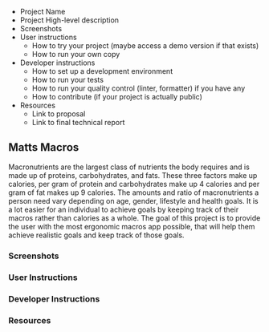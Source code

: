 - Project Name
- Project High-level description
- Screenshots
- User instructions
  - How to try your project (maybe access a demo version if that exists)
  - How to run your own copy
- Developer instructions
  - How to set up a development environment
  - How to run your tests
  - How to run your quality control (linter, formatter) if you have any
  - How to contribute (if your project is actually public)
- Resources
  - Link to proposal
  - Link to final technical report

## Matts Macros
Macronutrients are the largest class of nutrients the body requires and is made up of proteins, carbohydrates, and fats.
These three factors make up calories, per gram of protein and carbohydrates make up 4 calories and per gram of fat makes 
up 9 calories. The amounts and ratio of macronutrients a person need vary depending on age, gender, lifestyle and health 
goals. It is a lot easier for an individual to achieve goals by keeping track of their macros rather than calories as a
whole. The	goal	of	this	project	is	to	provide	the	user	with	the	most	ergonomic	macros	app	possible, that will help
them achieve realistic goals and keep track of those goals. 

### Screenshots


### User Instructions

### Developer Instructions

### Resources


